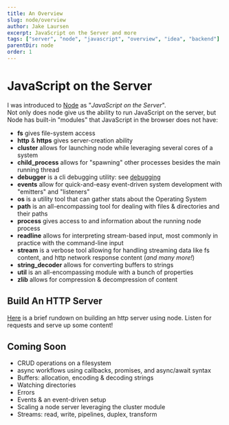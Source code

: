 ```yaml
---
title: An Overview
slug: node/overview
author: Jake Laursen
excerpt: JavaScript on the Server and more
tags: ["server", "node", "javascript", "overview", "idea", "backend"]
parentDir: node
order: 1
---
```


# JavaScript on the Server

I was introduced to [Node](https://nodejs.org/en/) as "_JavaScript on the Server_".  
Not only does node give us the ability to run JavaScript on the server, but Node has built-in "modules" that JavaScript in the browser does not have:

- **fs** gives file-system access
- **http** & **https** gives server-creation ability
- **cluster** allows for launching node while leveraging several cores of a system
- **child_process** allows for "spawning" other processes besides the main running thread
- **debugger** is a cli debugging utility: see [debugging](/node/debugging)
- **events** allow for quick-and-easy event-driven system development with "emitters" and "listeners"
- **os** is a utility tool that can gather stats about the Operating System
- **path** is an all-encompassing tool for dealing with files & directories and their paths
- **process** gives access to and information about the running node process
- **readline** allows for interpreting stream-based input, most commonly in practice with the command-line input
- **stream** is a verbose tool allowing for handling streaming data like fs content, and http network response content (_and many more!_)
- **string_decoder** allows for converting buffers to strings
- **util** is an all-encompassing module with a bunch of properties
- **zlib** allows for compression & decompression of content

## Build An HTTP Server

[Here](/http-server/about) is a brief rundown on building an http server using node. Listen for requests and serve up some content!

## Coming Soon

- CRUD operations on a filesystem
- async workflows using callbacks, promises, and async/await syntax
- Buffers: allocation, encoding & decoding strings
- Watching directories
- Errors
- Events & an event-driven setup
- Scaling a node server leveraging the cluster module
- Streams: read, write, pipelines, duplex, transform
